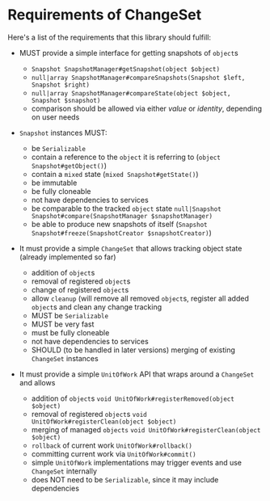 # Requirements of ChangeSet

Here's a list of the requirements that this library should fulfill:

 - MUST provide a simple interface for getting snapshots of `object`s
    - `Snapshot SnapshotManager#getSnapshot(object $object)`
    - `null|array SnapshotManager#compareSnapshots(Snapshot $left, Snapshot $right)`
    - `null|array SnapshotManager#compareState(object $object, Snapshot $snapshot)`
    - comparison should be allowed via either *value* or *identity*, depending on user needs

 - `Snapshot` instances MUST:
    - be `Serializable`
    - contain a reference to the `object` it is referring to (`object Snapshot#getObject()`)
    - contain a `mixed` state (`mixed Snapshot#getState()`)
    - be immutable
    - be fully cloneable
    - not have dependencies to services
    - be comparable to the tracked `object` state `null|Snapshot Snapshot#compare(SnapshotManager $snapshotManager)`
    - be able to produce new snapshots of itself (`Snapshot Snapshot#freeze(SnapshotCreator $snapshotCreator)`)

 - It must provide a simple `ChangeSet` that allows tracking object state (already implemented so far)
    - addition of `object`s
    - removal of registered `object`s
    - change of registered `object`s
    - allow `cleanup` (will remove all removed `object`s, register all added `object`s and clean any change tracking
    - MUST be `Serializable`
    - MUST be very fast
    - must be fully cloneable
    - not have dependencies to services
    - SHOULD (to be handled in later versions) merging of existing `ChangeSet` instances

 - It must provide a simple `UnitOfWork` API that wraps around a `ChangeSet` and allows
    - addition of `object`s `void UnitOfWork#registerRemoved(object $object)`
    - removal of registered `object`s `void UnitOfWork#registerClean(object $object)`
    - merging of managed `objects` `void UnitOfWork#registerClean(object $object)`
    - `rollback` of current work `UnitOfWork#rollback()`
    - committing current work via `UnitOfWork#commit()`
    - simple `UnitOfWork` implementations may trigger events and use `ChangeSet` internally
    - does NOT need to be `Serializable`, since it may include dependencies